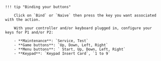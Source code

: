     !!! tip "Binding your buttons" 

        Click on `Bind` or `Naive` then press the key you want associated with the action.

        With your controller and/or keyboard plugged in, configure your keys for P1 and/or P2:  

        - **Maintenance**: `Service, Test`
        - **Game buttons**: `Up, Down, Left, Right`
        - **Menu buttons**: ` Start, Up, Down, Left, Right`
        - **Keypad**: `Keypad Insert Card`, `1 to 9`
